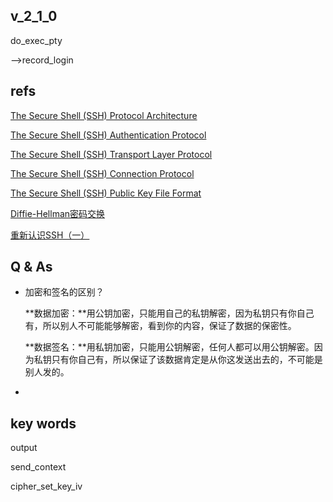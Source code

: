 ## v_2_1_0 



do_exec_pty

-->record_login

## refs

[The Secure Shell (SSH) Protocol Architecture](https://www.rfc-editor.org/rfc/rfc4251)

[The Secure Shell (SSH) Authentication Protocol](https://www.rfc-editor.org/rfc/rfc4252)

[The Secure Shell (SSH) Transport Layer Protocol](https://www.rfc-editor.org/rfc/rfc4253)

[The Secure Shell (SSH) Connection Protocol](https://www.rfc-editor.org/rfc/rfc4254)

[The Secure Shell (SSH) Public Key File Format](https://www.rfc-editor.org/rfc/rfc4716)

[Diffie-Hellman密码交换](https://www.zhihu.com/question/29383090/answer/70435297)

[重新认识SSH（一）](https://zhuanlan.zhihu.com/p/66058045)



## Q & As

* 加密和签名的区别？

  **数据加密：**用公钥加密，只能用自己的私钥解密，因为私钥只有你自己有，所以别人不可能能够解密，看到你的内容，保证了数据的保密性。

  **数据签名：**用私钥加密，只能用公钥解密，任何人都可以用公钥解密。因为私钥只有你自己有，所以保证了该数据肯定是从你这发送出去的，不可能是别人发的。

* 

## key words

output

send_context

cipher_set_key_iv

